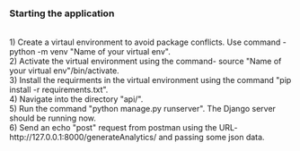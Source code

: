 ### Starting the application
<br>
1) Create a virtaul environment to avoid package conflicts. Use command - python -m venv "Name of your virtual env". <br>
2) Activate the virtual environment using the command- source "Name of your virtual env"/bin/activate. <br>
3) Install the requirments in the virtual environment using the command "pip install -r requirements.txt". <br>
4) Navigate into the directory "api/". <br>
5) Run the command "python manage.py runserver". The Django server should be running now. <br>
6) Send an echo "post" request from postman using the URL-  http://127.0.0.1:8000/generateAnalytics/ and passing some json data.<br>


